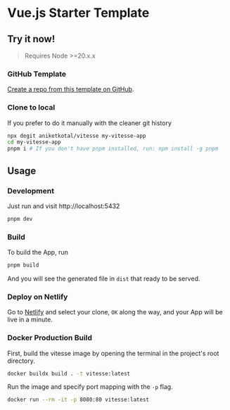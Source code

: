 # Vue.js Starter Template

## Try it now!

> Requires Node >=20.x.x

### GitHub Template

[Create a repo from this template on GitHub](https://github.com/aniketkotal/vitesse/generate).

### Clone to local

If you prefer to do it manually with the cleaner git history

```bash
npx degit aniketkotal/vitesse my-vitesse-app
cd my-vitesse-app
pnpm i # If you don't have pnpm installed, run: npm install -g pnpm
```

## Usage

### Development

Just run and visit http://localhost:5432

```bash
pnpm dev
```

### Build

To build the App, run

```bash
pnpm build
```

And you will see the generated file in `dist` that ready to be served.

### Deploy on Netlify

Go to [Netlify](https://app.netlify.com/start) and select your clone, `OK` along the way, and your App will be live in a minute.

### Docker Production Build

First, build the vitesse image by opening the terminal in the project's root directory.

```bash
docker buildx build . -t vitesse:latest
```

Run the image and specify port mapping with the `-p` flag.

```bash
docker run --rm -it -p 8080:80 vitesse:latest
```
